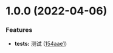 # 1.0.0 (2022-04-06)


### Features

* **tests:** 测试 ([154aae1](https://github.com/filway/codelint_best_practice/commit/154aae19bd192280371c05e3ea5985fd96a49861))



